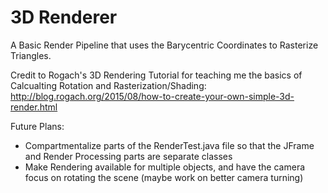 # 3D Renderer
A Basic Render Pipeline that uses the Barycentric Coordinates to Rasterize Triangles.

Credit to Rogach's 3D Rendering Tutorial for teaching me the basics of Calcualting Rotation and Rasterization/Shading: http://blog.rogach.org/2015/08/how-to-create-your-own-simple-3d-render.html

Future Plans: 
* Compartmentalize parts of the RenderTest.java file so that the JFrame and Render Processing parts are separate classes
* Make Rendering available for multiple objects, and have the camera focus on rotating the scene (maybe work on better camera turning)
